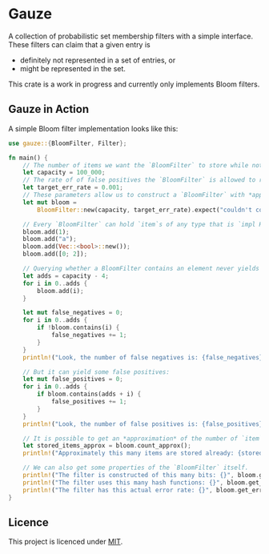 # Gauze

A collection of probabilistic set membership filters with a simple interface.
These filters can claim that a given entry is

* definitely not represented in a set of entries, or
* might be represented in the set.

This crate is a work in progress and currently only implements Bloom filters.

## Gauze in Action
A simple Bloom filter implementation looks like this:

```rust
use gauze::{BloomFilter, Filter};

fn main() {
    // The number of items we want the `BloomFilter` to store while not returning too many false positives.
    let capacity = 100_000;
    // The rate of of false positives the `BloomFilter` is allowed to return if it stores no more than `capacity` items.
    let target_err_rate = 0.001;
    // These parameters allow us to construct a `BloomFilter` with *approximately* optimal properties
    let mut bloom =
        BloomFilter::new(capacity, target_err_rate).expect("couldn't construct Bloom filter.");

    // Every `BloomFilter` can hold `item`s of any type that is `impl Hash`.
    bloom.add(1);
    bloom.add("a");
    bloom.add(Vec::<bool>::new());
    bloom.add([0; 2]);

    // Querying whether a BloomFilter contains an element never yields a false negative
    let adds = capacity - 4;
    for i in 0..adds {
        bloom.add(i);
    }

    let mut false_negatives = 0;
    for i in 0..adds {
        if !bloom.contains(i) {
            false_negatives += 1;
        }
    }
    println!("Look, the number of false negatives is: {false_negatives}");

    // But it can yield some false positives:
    let mut false_positives = 0;
    for i in 0..adds {
        if bloom.contains(adds + i) {
            false_positives += 1;
        }
    }
    println!("Look, the number of false positives is: {false_positives}");

    // It is possible to get an *approximation* of the number of `item`s stored in the `BloomFilter`.
    let stored_items_approx = bloom.count_approx();
    println!("Approximately this many items are stored already: {stored_items_approx}");

    // We can also get some properties of the `BloomFilter` itself.
    println!("The filter is constructed of this many bits: {}", bloom.get_bit_count());
    println!("The filter uses this many hash functions: {}", bloom.get_hash_fn_count());
    println!("The filter has this actual error rate: {}", bloom.get_error_rate());
}
```

## Licence
This project is licenced under [MIT](https://github.com/leonqadirie/gauze/blob/main/LICENSE).
